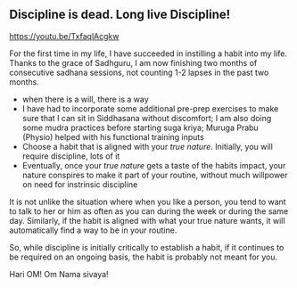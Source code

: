 <!-- title: Discipline is Dead!  -->

## Discipline is dead. Long live Discipline!

https://youtu.be/TxfaqlAcgkw

For the first time in my life, I have succeeded in instilling a habit into my life. Thanks to the grace of Sadhguru, I am now finishing two months of consecutive sadhana sessions, not counting 1-2 lapses in the past two months. 

 - when there is a will, there is a way
 - I have had to incorporate some additional pre-prep exercises to make sure that I can sit in Siddhasana without discomfort; I am also doing some mudra practices before starting suga kriya; Muruga Prabu (Physio) helped with his functional training inputs
 - Choose a habit that is aligned with your _true nature_. Initially, you will require discipline, lots of it 
 - Eventually, once your _true nature_ gets a taste of the habits impact, your nature conspires to make it part of your routine, without much willpower on need for instrinsic discipline 

It is not unlike the situation where when you like a person, you tend to want to talk to her or him as often as you can during the week or during the same day. Similarly, if the habit is aligned with what your true nature wants, it will automatically find a way to be in your routine. 

So, while discipline is initially critically to establish a habit, if it continues to be required on an ongoing basis, the habit is probably not meant for you.

Hari OM! Om Nama sivaya! 



